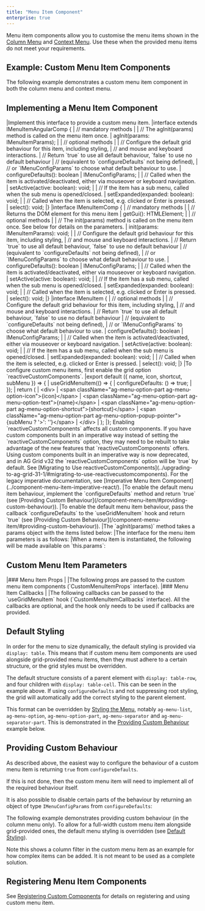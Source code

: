 ```yaml
---
title: "Menu Item Component"
enterprise: true
---
```


Menu item components allow you to customise the menu items shown in the [Column Menu](/column-menu/) and [Context Menu](/context-menu/). Use these when the provided menu items do not meet your requirements.

## Example: Custom Menu Item Components

The following example demonstrates a custom menu item component in both the column menu and context menu.

<grid-example title='Custom Menu Item Component' name='custom-menu-item' type='mixed' options='{ "enterprise": true, "modules": ["clientside", "menu", "excel", "clipboard", "range"] }'></grid-example>

## Implementing a Menu Item Component

<framework-specific-section frameworks="javascript,angular,vue">
|Implement this interface to provide a custom menu item.
</framework-specific-section>
<framework-specific-section frameworks="angular">
<snippet transform={false} language="ts">
|interface extends IMenuItemAngularComp {
|    // mandatory methods
|
|    // The agInit(params) method is called on the menu item once.
|    agInit(params: IMenuItemParams);
|
|    // optional methods
|
|    // Configure the default grid behaviour for this item, including styling,
|    // and mouse and keyboard interactions.
|    // Return `true` to use all default behaviour, `false` to use no default behaviour
|    // (equivalent to `configureDefaults` not being defined),
|    // or `IMenuConfigParams` to choose what default behaviour to use.
|    configureDefaults(): boolean | IMenuConfigParams;
|
|    // Called when the item is activated/deactivated, either via mouseover or keyboard navigation.
|    setActive(active: boolean): void;
|
|    // If the item has a sub menu, called when the sub menu is opened/closed.
|    setExpanded(expanded: boolean): void;
|
|    // Called when the item is selected, e.g. clicked or Enter is pressed.
|    select(): void;
|}
</snippet>
</framework-specific-section>
<framework-specific-section frameworks="javascript">
<snippet transform={false} language="ts">
|interface IMenuItemComp {
|    // mandatory methods
|
|    // Returns the DOM element for this menu item
|    getGui(): HTMLElement;
|
|    // optional methods
|
|    // The init(params) method is called on the menu item once. See below for details on the parameters.
|    init(params: IMenuItemParams): void;
|
|    // Configure the default grid behaviour for this item, including styling,
|    // and mouse and keyboard interactions.
|    // Return `true` to use all default behaviour, `false` to use no default behaviour
|    // (equivalent to `configureDefaults` not being defined),
|    // or `IMenuConfigParams` to choose what default behaviour to use.
|    configureDefaults(): boolean | IMenuConfigParams;
|
|    // Called when the item is activated/deactivated, either via mouseover or keyboard navigation.
|    setActive(active: boolean): void;
|
|    // If the item has a sub menu, called when the sub menu is opened/closed.
|    setExpanded(expanded: boolean): void;
|
|    // Called when the item is selected, e.g. clicked or Enter is pressed.
|    select(): void;
|}
</snippet>
</framework-specific-section>
<framework-specific-section frameworks="vue">
<snippet transform={false} language="ts">
|interface IMenuItem {
|    // optional methods
|
|    // Configure the default grid behaviour for this item, including styling,
|    // and mouse and keyboard interactions.
|    // Return `true` to use all default behaviour, `false` to use no default behaviour
|    // (equivalent to `configureDefaults` not being defined),
|    // or `IMenuConfigParams` to choose what default behaviour to use.
|    configureDefaults(): boolean | IMenuConfigParams;
|
|    // Called when the item is activated/deactivated, either via mouseover or keyboard navigation.
|    setActive(active: boolean): void;
|
|    // If the item has a sub menu, called when the sub menu is opened/closed.
|    setExpanded(expanded: boolean): void;
|
|    // Called when the item is selected, e.g. clicked or Enter is pressed.
|    select(): void;
|}
</snippet>
</framework-specific-section>

<framework-specific-section frameworks="react">
|To configure custom menu items, first enable the grid option `reactiveCustomComponents`.
</framework-specific-section>
<framework-specific-section frameworks="react">
<snippet transform={false} language="jsx">
|export default ({ name, icon, shortcut, subMenu }) => {
|    useGridMenuItem(() => {
|        configureDefaults: () => true;
|    });
|    return (
|        &lt;div>
|            &lt;span className="ag-menu-option-part ag-menu-option-icon">{icon}&lt;/span>
|            &lt;span className="ag-menu-option-part ag-menu-option-text">{name}&lt;/span>
|            &lt;span className="ag-menu-option-part ag-menu-option-shortcut">{shortcut}&lt;/span>
|            &lt;span className="ag-menu-option-part ag-menu-option-popup-pointer">{subMenu ? '>': ''}&lt;/span>
|        &lt;/div>
|    );
|};
</snippet>
</framework-specific-section>
<framework-specific-section frameworks="react">
<note>Enabling `reactiveCustomComponents` affects all custom components. If you have custom components built in an imperative way instead of setting the `reactiveCustomComponents` option, they may need to be rebuilt to take advantage of the new features that `reactiveCustomComponents` offers. Using custom components built in an imperative way is now deprecated, and in AG Grid v32 the `reactiveCustomComponents` option will be `true` by default. See [Migrating to Use reactiveCustomComponents](../upgrading-to-ag-grid-31-1/#migrating-to-use-reactivecustomcomponents). For the legacy imperative documentation, see [Imperative Menu Item Component](../component-menu-item-imperative-react/).</note>
</framework-specific-section>

<framework-specific-section frameworks="javascript,angular,vue">
|To enable the default menu item behaviour, implement the `configureDefaults` method and return `true` (see [Providing Custom Behaviour](/component-menu-item/#providing-custom-behaviour)).
</framework-specific-section>
<framework-specific-section frameworks="react">
|To enable the default menu item behaviour, pass the callback `configureDefaults` to the `useGridMenuItem` hook and return `true` (see [Providing Custom Behaviour](/component-menu-item/#providing-custom-behaviour)).
</framework-specific-section>

<framework-specific-section frameworks="angular">
|The `agInit(params)` method takes a params object with the items listed below:
</framework-specific-section>
<framework-specific-section frameworks="javascript">
|The interface for the menu item parameters is as follows:
</framework-specific-section>
<framework-specific-section frameworks="vue">
|When a menu item is instantiated, the following will be made available on `this.params`:
</framework-specific-section>
<framework-specific-section frameworks="javascript,angular,vue">
<interface-documentation interfaceName='IMenuItemParams'></interface-documentation>
</framework-specific-section>

<framework-specific-section frameworks="react">
<h2 id="custom-menu-item-parameters">Custom Menu Item Parameters</h2>
</framework-specific-section>

<framework-specific-section frameworks="react">
|### Menu Item Props
|
|The following props are passed to the custom menu item components (`CustomMenuItemProps` interface).
</framework-specific-section>

<framework-specific-section frameworks="react">
<interface-documentation interfaceName='CustomMenuItemProps' config='{ "description": "" }'></interface-documentation>
</framework-specific-section>

<framework-specific-section frameworks="react">
|### Menu Item Callbacks
|
|The following callbacks can be passed to the `useGridMenuItem` hook (`CustomMenuItemCallbacks` interface). All the callbacks are optional, and the hook only needs to be used if callbacks are provided.
</framework-specific-section>

<framework-specific-section frameworks="react">
<interface-documentation interfaceName='CustomMenuItemCallbacks' config='{ "description": "" }'></interface-documentation>
</framework-specific-section>

## Default Styling

In order for the menu to size dynamically, the default styling is provided via `display: table`. This means that if custom menu item components are used alongside grid-provided menu items, then they must adhere to a certain structure, or the grid styles must be overridden.

The default structure consists of a parent element with `display: table-row`, and four children with `display: table-cell`. This can be seen in the example above. If using `configureDefaults` and not suppressing root styling, the grid will automatically add the correct styling to the parent element.

This format can be overridden by [Styling the Menu](/global-style-customisation-popups/), notably `ag-menu-list`, `ag-menu-option`, `ag-menu-option-part`, `ag-menu-separator` and `ag-menu-separator-part`. This is demonstrated in the [Providing Custom Behaviour](/component-menu-item/#providing-custom-behaviour) example below.

## Providing Custom Behaviour

As described above, the easiest way to configure the behaviour of a custom menu item is returning `true` from `configureDefaults`.

If this is not done, then the custom menu item will need to implement all of the required behaviour itself.

It is also possible to disable certain parts of the behaviour by returning an object of type `IMenuConfigParams` from `configureDefaults`:

<interface-documentation interfaceName='IMenuConfigParams' config='{ "description": "" }'></interface-documentation>

The following example demonstrates providing custom behaviour (in the column menu only). To allow for a full-width custom menu item alongside grid-provided ones, the default menu styling is overridden (see [Default Styling](/component-menu-item/#default-styling)).

<grid-example title='Menu Item Component Without Defaults' name='menu-item-without-defaults' type='mixed' options='{ "enterprise": true, "modules": ["clientside", "menu", "excel", "clipboard", "range"] }'></grid-example>

Note this shows a column filter in the custom menu item as an example for how complex items can be added. It is not meant to be used as a complete solution.

## Registering Menu Item Components

See [Registering Custom Components](/components/#registering-custom-components) for details on registering and using custom menu item.
